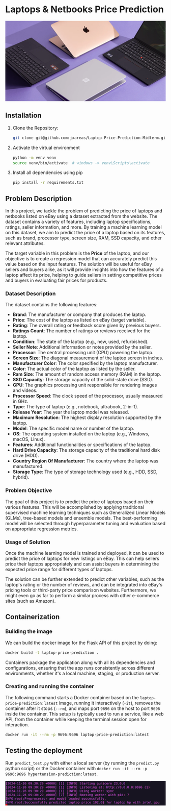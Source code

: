 # Laptops & Netbooks Price Prediction

![](./assets/images/laptops.png)

## Installation

1. Clone the Repository:
    ```bash
    git clone git@github.com:jxareas/Laptop-Price-Prediction-Midterm.git
    ```

2. Activate the virtual environment
    ```bash
    python -m venv venv
    source venv/bin/activate  # windows -> venv\Scripts\activate
    ```

3. Install all dependencies using pip

    ```bash
    pip install -r requirements.txt
    ```

## Problem Description

In this project, we tackle the problem of predicting the price of laptops and netbooks listed on eBay using a dataset
extracted from the website. The dataset contains a variety of features, including laptop specifications, ratings, seller
information, and more. By training a machine learning model on this dataset, we aim to predict the price of a laptop
based on its features, such as brand, processor type, screen size, RAM, SSD capacity, and other relevant attributes.

The target variable in this problem is the **Price** of the laptop, and our objective is to create a regression model
that can accurately predict this value based on the input features. The solution will be useful for eBay sellers and
buyers alike, as it will provide insights into how the features of a laptop affect its price, helping to guide sellers
in setting competitive prices and buyers in evaluating fair prices for products.

### Dataset Description

The dataset contains the following features:

- **Brand**: The manufacturer or company that produces the laptop.
- **Price**: The cost of the laptop as listed on eBay (target variable).
- **Rating**: The overall rating or feedback score given by previous buyers.
- **Ratings Count**: The number of ratings or reviews received for the laptop.
- **Condition**: The state of the laptop (e.g., new, used, refurbished).
- **Seller Note**: Additional information or notes provided by the seller.
- **Processor**: The central processing unit (CPU) powering the laptop.
- **Screen Size**: The diagonal measurement of the laptop screen in inches.
- **Manufacturer Color**: The color specified by the laptop manufacturer.
- **Color**: The actual color of the laptop as listed by the seller.
- **Ram Size**: The amount of random access memory (RAM) in the laptop.
- **SSD Capacity**: The storage capacity of the solid-state drive (SSD).
- **GPU**: The graphics processing unit responsible for rendering images and videos.
- **Processor Speed**: The clock speed of the processor, usually measured in GHz.
- **Type**: The type of laptop (e.g., notebook, ultrabook, 2-in-1).
- **Release Year**: The year the laptop model was released.
- **Maximum Resolution**: The highest display resolution supported by the laptop.
- **Model**: The specific model name or number of the laptop.
- **OS**: The operating system installed on the laptop (e.g., Windows, macOS, Linux).
- **Features**: Additional functionalities or specifications of the laptop.
- **Hard Drive Capacity**: The storage capacity of the traditional hard disk drive (HDD).
- **Country Region Of Manufacturer**: The country where the laptop was manufactured.
- **Storage Type**: The type of storage technology used (e.g., HDD, SSD, hybrid).

### Problem Objective

The goal of this project is to predict the price of laptops based on their various features. This will be accomplished
by applying traditional supervised machine learning techniques such as Generalized Linear Models (GLMs), tree-based
models and ensemble models. The best-performing model will be selected through hyperparameter tuning and evaluation
based on appropriate regression metrics.

### Usage of Solution

Once the machine learning model is trained and deployed, it can be used to predict the price of laptops for new listings
on eBay. This can help sellers price their laptops appropriately and can assist buyers in determining the expected price
range for different types of laptops.

The solution can be further extended to predict other variables, such as the laptop's rating or the number of reviews,
and can be integrated into eBay's pricing tools or third-party price comparison websites. Furthermore, we might even
go as far to perform a similar process with other e-commerce sites (such as Amazon).

## Containerization

### Building the image

We can build the docker image for the Flask API of this project by doing:

```bash
docker build -t laptop-price-prediction .
```

Containers package the application along with all its dependencies and configurations, ensuring that the app runs
consistently across different environments, whether it's a local machine, staging, or production server.

### Creating and running the container

The following command starts a Docker container based on the `laptop-price-prediction:latest` image, 
running it interactively (`-it`), removes the container after it stops (`--rm`), and maps port `9696` on the host 
to port `9696` inside the container. 
This setup is typically used to run a service, like a web API, from the container while keeping the terminal
session open for interaction.

```bash
docker run -it --rm -p 9696:9696 laptop-price-prediction:latest
```


## Testing the deployment

Run `predict_test.py` with either a local server (by running the `predict.py` python script) or the Docker 
container with `docker run -it --rm -p 9696:9696 hypertension-prediction:latest`.

![img.png](assets/images/prediction-logs.png)
